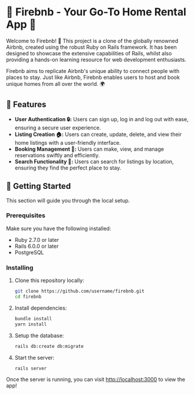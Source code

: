 # 🏡 Firebnb - Your Go-To Home Rental App 🏡

Welcome to Firebnb! 🚀 This project is a clone of the globally renowned Airbnb, created using the robust Ruby on Rails framework. It has been designed to showcase the extensive capabilities of Rails, whilst also providing a hands-on learning resource for web development enthusiasts.

Firebnb aims to replicate Airbnb's unique ability to connect people with places to stay. Just like Airbnb, Firebnb enables users to host and book unique homes from all over the world. 🌍

## 🔑 Features

- **User Authentication 🔒:** Users can sign up, log in and log out with ease, ensuring a secure user experience.
- **Listing Creation 🏠:** Users can create, update, delete, and view their home listings with a user-friendly interface.
- **Booking Management 📅:** Users can make, view, and manage reservations swiftly and efficiently.
- **Search Functionality 🔎:** Users can search for listings by location, ensuring they find the perfect place to stay.

## 🚀 Getting Started

This section will guide you through the local setup.

### Prerequisites

Make sure you have the following installed:

- Ruby 2.7.0 or later
- Rails 6.0.0 or later
- PostgreSQL

### Installing

1. Clone this repository locally:

    ```bash
    git clone https://github.com/username/firebnb.git
    cd firebnb
    ```

2. Install dependencies:

    ```bash
    bundle install
    yarn install
    ```

3. Setup the database:

    ```bash
    rails db:create db:migrate
    ```

4. Start the server:

    ```bash
    rails server
    ```

Once the server is running, you can visit [http://localhost:3000](http://localhost:3000) to view the app!
